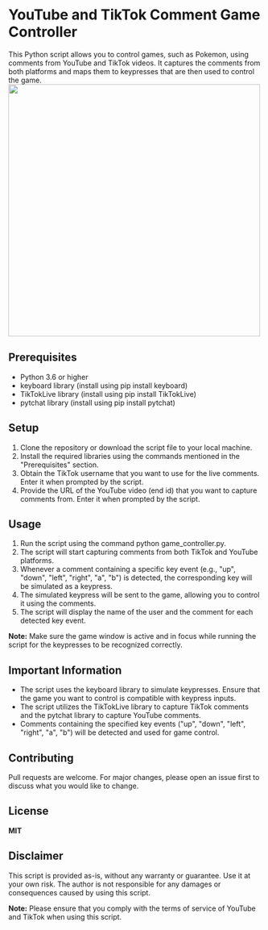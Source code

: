 # YouTube and TikTok Comment Game Controller
This Python script allows you to control games, such as Pokemon, using comments from YouTube and TikTok videos. It captures the comments from both platforms and maps them to keypresses that are then used to control the game.
<br><img src="https://media0.giphy.com/media/v1.Y2lkPTc5MGI3NjExMGU3OGJlMzdiODk5MTU3NDUyMDExNGQ3ZGRmZjY1ZGI4Nzg2MmNiNSZlcD12MV9pbnRlcm5hbF9naWZzX2dpZklkJmN0PWc/IUwz373aFex6aEBdGc/giphy.gif" height="500px"/>

## Prerequisites
* Python 3.6 or higher
* keyboard library (install using pip install keyboard)
* TikTokLive library (install using pip install TikTokLive)
* pytchat library (install using pip install pytchat)
## Setup
1. Clone the repository or download the script file to your local machine.
2. Install the required libraries using the commands mentioned in the "Prerequisites" section.
3. Obtain the TikTok username that you want to use for the live comments. Enter it when prompted by the script.
4. Provide the URL of the YouTube video (end id) that you want to capture comments from. Enter it when prompted by the script.
## Usage
1. Run the script using the command python game_controller.py.
2. The script will start capturing comments from both TikTok and YouTube platforms.
3. Whenever a comment containing a specific key event (e.g., "up", "down", "left", "right", "a", "b") is detected, the corresponding key will be simulated as a keypress.
4. The simulated keypress will be sent to the game, allowing you to control it using the comments.
5. The script will display the name of the user and the comment for each detected key event.

**Note:** Make sure the game window is active and in focus while running the script for the keypresses to be recognized correctly.

## Important Information
* The script uses the keyboard library to simulate keypresses. Ensure that the game you want to control is compatible with keypress inputs.
* The script utilizes the TikTokLive library to capture TikTok comments and the pytchat library to capture YouTube comments.
* Comments containing the specified key events ("up", "down", "left", "right", "a", "b") will be detected and used for game control.
## Contributing
Pull requests are welcome. For major changes, please open an issue first to discuss what you would like to change.

## License
**MIT**

## Disclaimer
This script is provided as-is, without any warranty or guarantee. Use it at your own risk. The author is not responsible for any damages or consequences caused by using this script.

**Note:** Please ensure that you comply with the terms of service of YouTube and TikTok when using this script.
